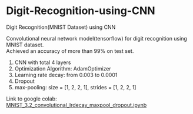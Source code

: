 # Digit-Recognition-using-CNN
Digit Recognition(MNIST Dataset) using CNN

Convolutional neural network model(tensorflow) for digit recognition using MNIST dataset.<br>
Achieved an accuracy of more than 99% on test set. 

1. CNN with total 4 layers
2. Optimization Algorithm: AdamOptimizer
3. Learning rate decay: from 0.003 to 0.0001
4. Dropout
4. max-pooling: size = [1, 2, 2, 1], strides = [1, 2, 2, 1]

Link to google colab:
[MNIST_3.2_convolutional_lrdecay_maxpool_dropout.ipynb](https://colab.research.google.com/drive/1-rj1-EPw0cIJHiNS4xnSYoKmzqq744M3)
